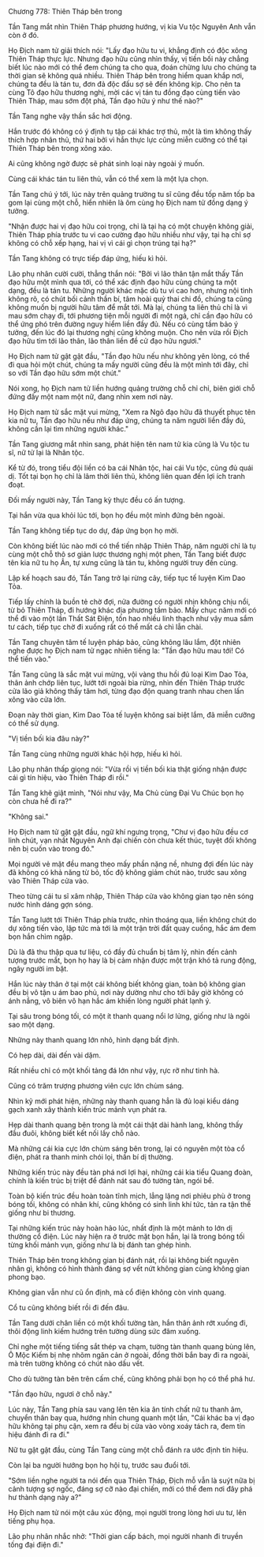 




Chương 778: Thiên Tháp bên trong


Tần Tang mắt nhìn Thiên Tháp phương hướng, vị kia Vu tộc Nguyên Anh vẫn còn ở đó.

Họ Địch nam tử giải thích nói: "Lấy đạo hữu tu vi, khẳng định có độc xông Thiên Tháp thực lực. Nhưng đạo hữu cũng nhìn thấy, vị tiền bối này chẳng biết lúc nào mới có thể đem chúng ta cho qua, đoán chừng lưu cho chúng ta thời gian sẽ không quá nhiều. Thiên Tháp bên trong hiểm quan khắp nơi, chúng ta đều là tán tu, đơn đả độc đấu sợ sẽ đến không kịp. Cho nên ta cùng Tô đạo hữu thương nghị, mời các vị tán tu đồng đạo cùng tiến vào Thiên Tháp, mau sớm đột phá, Tần đạo hữu ý như thế nào?"

Tần Tang nghe vậy thần sắc hơi động.

Hắn trước đó không có ý định tụ tập cái khác trợ thủ, một là tìm không thấy thích hợp nhân thủ, thứ hai bởi vì hắn thực lực cũng miễn cưỡng có thể tại Thiên Tháp bên trong xông xáo.

Ai cũng không ngờ được sẽ phát sinh loại này ngoài ý muốn.

Cùng cái khác tán tu liên thủ, vẫn có thể xem là một lựa chọn.

Tần Tang chú ý tới, lúc này trên quảng trường tu sĩ cũng đều tốp năm tốp ba gom lại cùng một chỗ, hiển nhiên là ôm cùng họ Địch nam tử đồng dạng ý tưởng.

"Nhận được hai vị đạo hữu coi trọng, chỉ là tại hạ có một chuyện không giải, Thiên Tháp phía trước tu vi cao cường đạo hữu nhiều như vậy, tại hạ chỉ sợ không có chỗ xếp hạng, hai vị vì cái gì chọn trúng tại hạ?"

Tần Tang không có trực tiếp đáp ứng, hiếu kì hỏi.

Lão phụ nhân cười cười, thẳng thắn nói: "Bởi vì lão thân tận mắt thấy Tần đạo hữu một mình qua tới, có thể xác định đạo hữu cùng chúng ta một dạng, đều là tán tu. Những người khác mặc dù tu vi cao hơn, nhưng nội tình không rõ, có chút bối cảnh thần bí, tâm hoài quỷ thai chi đồ, chúng ta cũng không muốn bị người hữu tâm để mắt tới. Mà lại, chúng ta liên thủ chỉ là vì mau sớm chạy đi, tới phương tiện mỗi người đi một ngả, chỉ cần đạo hữu có thể ứng phó trên đường nguy hiểm liền đầy đủ. Nếu có cùng tầm bảo ý tưởng, đến lúc đó lại thương nghị cũng không muộn. Cho nên vừa rồi Địch đạo hữu tìm tới lão thân, lão thân liền đề cử đạo hữu ngươi."

Họ Địch nam tử gật gật đầu, "Tần đạo hữu nếu như không yên lòng, có thể đi qua hỏi một chút, chúng ta mấy người cũng đều là một mình tới đây, chỉ so với Tần đạo hữu sớm một chút."

Nói xong, họ Địch nam tử liền hướng quảng trường chỗ chỉ chỉ, biên giới chỗ đứng đấy một nam một nữ, đang nhìn xem nơi này.

Họ Địch nam tử sắc mặt vui mừng, "Xem ra Ngô đạo hữu đã thuyết phục tên kia nữ tu, Tần đạo hữu nếu như đáp ứng, chúng ta năm người liền đầy đủ, không cần lại tìm những người khác."

Tần Tang giương mắt nhìn sang, phát hiện tên nam tử kia cũng là Vu tộc tu sĩ, nữ tử lại là Nhân tộc.

Kể từ đó, trong tiểu đội liền có ba cái Nhân tộc, hai cái Vu tộc, cũng đủ quái dị. Tốt tại bọn họ chỉ là lâm thời liên thủ, không liên quan đến lợi ích tranh đoạt.

Đối mấy người này, Tần Tang kỳ thực đều có ấn tượng.

Tại hắn vừa qua khỏi lúc tới, bọn họ đều một mình đứng bên ngoài.

Tần Tang không tiếp tục do dự, đáp ứng bọn họ mời.

Còn không biết lúc nào mới có thể tiến nhập Thiên Tháp, năm người chỉ là tụ cùng một chỗ thô sơ giản lược thương nghị một phen, Tần Tang biết được tên kia nữ tu họ Ân, tự xưng cũng là tán tu, không người truy đến cùng.

Lập kế hoạch sau đó, Tần Tang trở lại rừng cây, tiếp tục tế luyện Kim Dao Tỏa.

Tiếp lấy chính là buồn tẻ chờ đợi, nửa đường có người nhịn không chịu nổi, từ bỏ Thiên Tháp, đi hướng khác địa phương tầm bảo. Mấy chục năm mới có thể đi vào một lần Thất Sát Điện, tốn hao nhiều linh thạch như vậy mua sắm tư cách, tiếp tục chờ đi xuống rất có thể mất cả chì lẫn chài.

Tần Tang chuyên tâm tế luyện pháp bảo, cũng không lâu lắm, đột nhiên nghe được họ Địch nam tử ngạc nhiên tiếng la: "Tần đạo hữu mau tới! Có thể tiến vào."

Tần Tang cũng là sắc mặt vui mừng, vội vàng thu hồi đủ loại Kim Dao Tỏa, thân ảnh chớp liên tục, lướt tới ngoài bìa rừng, nhìn đến Thiên Tháp trước cửa lão giả không thấy tăm hơi, từng đạo độn quang tranh nhau chen lấn xông vào cửa lớn.

Đoạn này thời gian, Kim Dao Tỏa tế luyện không sai biệt lắm, đã miễn cưỡng có thể sử dụng.

"Vị tiền bối kia đâu này?"

Tần Tang cùng những người khác hội hợp, hiếu kì hỏi.

Lão phụ nhân thấp giọng nói: "Vừa rồi vị tiền bối kia thật giống nhận được cái gì tín hiệu, vào Thiên Tháp đi rồi."

Tần Tang khẽ giật mình, "Nói như vậy, Ma Chủ cùng Đại Vu Chúc bọn họ còn chưa hề đi ra?"

"Không sai."

Họ Địch nam tử gật gật đầu, ngữ khí ngưng trọng, "Chư vị đạo hữu đều cơ linh chút, vạn nhất Nguyên Anh đại chiến còn chưa kết thúc, tuyệt đối không nên bị cuốn vào trong đó."

Mọi người vẻ mặt đều mang theo mấy phần nặng nề, nhưng đợi đến lúc này đã không có khả năng từ bỏ, tốc độ không giảm chút nào, trước sau xông vào Thiên Tháp cửa vào.

Theo từng cái tu sĩ xâm nhập, Thiên Tháp cửa vào không gian tạo nên sóng nước hình dáng gợn sóng.

Tần Tang lướt tới Thiên Tháp phía trước, nhìn thoáng qua, liền không chút do dự xông tiến vào, lập tức mà tới là một trận trời đất quay cuồng, hắc ám đem bọn hắn chìm ngập.

Dù là đã thu thập qua tư liệu, có đầy đủ chuẩn bị tâm lý, nhìn đến cảnh tượng trước mắt, bọn họ hay là bị cảm nhận được một trận khó tả rung động, ngây người im bặt.

Hắn lúc này thân ở tại một cái không biết không gian, toàn bộ không gian đều bị vô tận u ám bao phủ, nơi này dường như cho tới bây giờ không có ánh nắng, vô biên vô hạn hắc ám khiến lòng người phát lạnh ý.

Tại sâu trong bóng tối, có một ít thanh quang nổi lơ lửng, giống như là ngôi sao một dạng.

Những này thanh quang lớn nhỏ, hình dạng bất định.

Có hẹp dài, dài đến vài dặm.

Rất nhiều chỉ có một khối tảng đá lớn như vậy, rực rỡ như tinh hà.

Cũng có trăm trượng phương viên cực lớn chùm sáng.

Nhìn kỹ mới phát hiện, những này thanh quang hẳn là đủ loại kiểu dáng gạch xanh xây thành kiến trúc mảnh vụn phát ra.

Hẹp dài thanh quang bên trong là một cái thật dài hành lang, không thấy đầu đuôi, không biết kết nối lấy chỗ nào.

Mà những cái kia cực lớn chùm sáng bên trong, lại có nguyên một tòa cổ điện, phát ra thanh minh chói lọi, thần bí dị thường.

Những kiến trúc này đều tàn phá nơi lợi hại, những cái kia tiểu Quang đoàn, chính là kiến trúc bị triệt để đánh nát sau đó tường tàn, ngói bể.

Toàn bộ kiến trúc đều hoàn toàn tĩnh mịch, lẳng lặng nơi phiêu phù ở trong bóng tối, không có nhân khí, cũng không có sinh linh khí tức, tản ra tận thế giống như bi thương.

Tại những kiến trúc này hoàn hảo lúc, nhất định là một mảnh to lớn dị thường cổ điện. Lúc này hiện ra ở trước mặt bọn hắn, lại là trong bóng tối từng khối mảnh vụn, giống như là bị đánh tan ghép hình.

Thiên Tháp bên trong không gian bị đánh nát, rồi lại không biết nguyên nhân gì, không có hình thành đáng sợ vết nứt không gian cùng không gian phong bạo.

Không gian vẫn như cũ ổn định, mà cổ điện không còn vinh quang.

Cổ tu cũng không biết rồi đi đến đâu.

Tần Tang dưới chân liền có một khối tường tàn, hắn thân ảnh rớt xuống đi, thôi động linh kiếm hướng trên tường dùng sức đâm xuống.

Chỉ nghe một tiếng tiếng sắt thép va chạm, tường tàn thanh quang bùng lên, Ô Mộc Kiếm bị nhẹ nhõm ngăn cản ở ngoài, đồng thời bắn bay đi ra ngoài, mà trên tường không có chút nào dấu vết.

Cho dù tường tàn bên trên cấm chế, cũng không phải bọn họ có thể phá hư.

"Tần đạo hữu, ngươi ở chỗ này."

Lúc này, Tần Tang phía sau vang lên tên kia ân tính chất nữ tu thanh âm, chuyển thân bay qua, hướng nhìn chung quanh một lần, "Cái khác ba vị đạo hữu không tại phụ cận, xem ra đều bị cửa vào vòng xoáy tách ra, đem tín hiệu đánh đi ra đi."

Nữ tu gật gật đầu, cùng Tần Tang cùng một chỗ đánh ra ước định tín hiệu.

Còn lại ba người hướng bọn họ hội tụ, trước sau đuổi tới.

"Sớm liền nghe người ta nói đến qua Thiên Tháp, Địch mỗ vẫn là suýt nữa bị cảnh tượng sợ ngốc, đáng sợ cỡ nào đại chiến, mới có thể đem nơi đây phá hư thành dạng này a?"

Họ Địch nam tử nói một câu xúc động, mọi người trong lòng hơi ưu tư, lên tiếng phụ họa.

Lão phụ nhân nhắc nhở: "Thời gian cấp bách, mọi người nhanh đi truyền tống đại điện đi."




